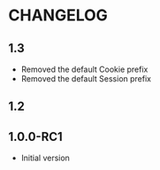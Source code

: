 CHANGELOG
=========

1.3
---------
* Removed the default Cookie prefix
* Removed the default Session prefix


1.2
---------


1.0.0-RC1
---------
* Initial version